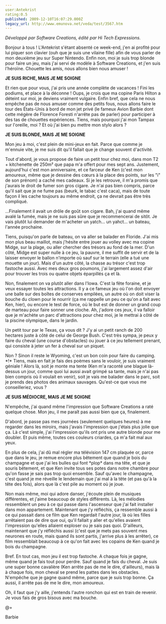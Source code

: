 ```yaml
---
user:Antekrist
rating:0.5
published: 2009-12-10T16:07:29.000Z
legacy_url: http://www.emunova.net/veda/test/3567.htm
---
```

_Développé par Software Creations, édité par Hi Tech Expressions._  

  

Bonjour à tous ! L'Antekrist s'étant absenté ce week-end, j'en ai profité pour lui piquer son clavier (ouh que je suis une vilaine fille) afin de vous parler de mon deuxième jeu sur Super Nintendo. Enfin non, moi je suis trop blonde pour faire un jeu, mais j'ai servi de modèle à Software Creations, et j'en suis l'héroïne. Chouette les amis, nous allons bien nous amuser !  

  

**JE SUIS RICHE, MAIS JE ME SOIGNE**  

Et rien que pour vous, j'ai pris une année complète de vacances ! Fini les podiums, et place à la déconne ! Oups, je crois que ma copine Paris Hilton a déteint sur moi, je deviens vraiment vulgaire. Enfin bref, que cela ne nous empêche pas de nous amuser comme des petits fous, nous allons faire le tour des États-Unis à bord de mon jet privé (le fameux Avion Barbie dont cette mégère de Florence Foresti n'arrête pas de parler) pour participer à des tas de chouettes expériences. Tiens, mais pourquoi j'ai mon Tampax sur l'oreille, moi ? Et où j'ai bien pu mettre mon stylo alors ?  

  

**JE SUIS BLONDE, MAIS JE ME SOIGNE**  

Mon jeu à moi, c'est plein de mini-jeux en fait. Parce que comme je m'ennuie vite, je me suis dit qu'il fallait que je change souvent d'activité.  

Tout d'abord, je vous propose de faire un petit tour chez moi, dans mon T2 + kitchenette de 250m² que papa m'a offert pour mes sept ans. Justement, aujourd'hui c'est mon anniversaire, et ce farceur de Ken (c'est mon amoureux, même que je dessine des cœurs à la place des points, sur les "i" de son prénom) a caché mes cadeaux. Si je les retrouve, il m'a promis que j'aurais le droit de fumer son gros cigare. Je n'ai pas bien compris, parce qu'il sait que je ne fume pas (beurk, le tabac c'est caca), mais de toute façon il les cache toujours au même endroit, ça ne devrait pas être très compliqué.  

...Finalement il avait un drôle de goût son cigare. Bah, j'ai quand même avalé la fumée, mais je ne suis pas sûre que je recommencerai de sitôt. Je vais plutôt lui demander de m'acheter un yatch... un yahct... un bateau, l'année prochaine.  

Tiens, puisqu'on parle de bateau, on va aller se balader en Floride. J'ai mis mon plus beau maillot, mais j'hésite entre jouer au volley avec ma copine Midge, sur la plage, ou aller chercher des trésors au fond de la mer. D'un côté, Midge est super nulle à ce jeu, la pauvre, il me suffit de servir et de la laisser envoyer le ballon n'importe où sauf sur le terrain (elle a tué une mouette un jour). Mais d'un autre côté, la chasse au trésor c'est trop fastoche aussi. Avec mes deux gros poumons, j'ai largement assez d'air pour trouver les trois ou quatre objets éparpillés ça et là.  

Non, finalement on va plutôt aller dans l'Iowa. C'est la fête foraine, et je veux essayer toutes les attractions. Il y a ce fameux jeu où l'on doit envoyer une balle sur des boîtes de conserves empilées, un autre où on doit viser la bouche du clown pour le nourrir (ça me rappelle un peu ce qu'on a fait avec Ken, hier), ou encore le test de force, où le but est de donner un grand coup de marteau pour faire sonner une cloche. Ah, j'adore ces jeux, il va falloir que je m'achète un parc d'attractions pour chez moi, je le mettrai à côté de la piscine olympique, dans le jardin.  

Un petit tour par le Texas, ça vous dit ? J'y ai un petit ranch de 200 hectares juste à côté de celui de George Bush. C'est très sympa, je peux y faire du cheval (une course d'obstacles) ou jouer à ce jeu tellement prenant, qui consiste à jeter un fer à cheval sur un piquet.  

Non ? Sinon il reste le Wyoming, c'est un bon coin pour faire du camping. \*!\* Tiens, mais en fait je fais des poèmes sans le vouloir, je suis vraiment géniale ! Alors là, soit je monte ma tente (Ken m'a raconté une blague là-dessus un jour, comme quoi lui aussi avait grimpé sa tante, mais je n'ai pas bien compris où il voulait en venir), soit je vais me balader dans le parc, soit je prends des photos des animaux sauvages. Qu'est-ce que vous me conseilleriez, vous ?  

  

**JE SUIS MÉDIOCRE, MAIS JE ME SOIGNE**  

N'empêche, j'ai quand même l'impression que Software Creations a raté quelque chose. Mon jeu, il me paraît pas aussi bien que ça, finalement.  

D'abord, je passe pas mes journées (seulement quelques heures) à me regarder dans les miroirs, mais j'avais l'impression que j'étais plus jolie que ça. Là c'est simple, j'ai l'impression qu'ils ont pris une autre blonde pour me doubler. Et puis même, toutes ces couleurs criardes, ça m'a fait mal aux yeux.  

En plus de cela, j'ai dû mal régler ma télévision 147 cm plaquée or, parce que dans le jeu, je remue encore plus bêtement que quand je bois du champagne et que j'ai les bulles qui font \*plop\* dans ma tête, et que je souris bêtement, et que Ken invite tous ses potes dans notre chambre pour qu'on fasse je sais pas trop quoi ensemble. Sauf qu'avec le champagne, c'est quand je me réveille le lendemain que j'ai mal à la tête (et pas qu'à la tête des fois), alors que là c'est pile au moment où je joue.  

Non mais même, moi qui adore danser, j'écoute plein de musiques différentes, et j'aime beaucoup de styles différents. Là, les mélodies ressemblent un peu à ce qui passe dans l'ascenseur que j'ai fait installer dans mon appartement. Maintenant que j'y réfléchis, ça ressemble aussi à ce qui passait dans ce film que Ken regardait l'autre jour, là où les filles arrêtaient pas de dire que oui, qu'il fallait y aller et qu'elles avaient l'impression qu'elles allaient exploser ou je sais pas quoi. D'ailleurs, maintenant que j'y réfléchis aussi (c'est que je mets pas souvent mes neurones en route, mais quand ils sont partis, j'arrive plus à les arrêter), ce film ressemblait beaucoup à ce qu'on fait avec les copains de Ken quand je bois du champagne.  

Bref. En tout cas, mon jeu il est trop fastoche. A chaque fois je gagne, même quand je fais tout pour perdre. Sauf quand je fais du cheval. Je suis une super bonne cavalière (Ken arrête pas de me le dire, d'ailleurs), mais là à chaque fois, mon cheval se prend les pattes dans les obstacles. N'empêche que je gagne quand même, parce que je suis trop bonne. Ça aussi, il arrête pas de me le dire, mon amoureux.  

Oh, il faut que j'y aille, j'entends l'autre ronchon qui est en train de revenir. Je vous fais de gros bisous avec ma bouche.  

@+  

Barbie